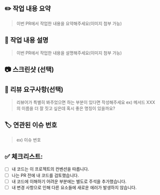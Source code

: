 ## ✏️ 작업 내용 요약
> 이번 PR에서 작업한 내용을 요약해주세요(이미지 첨부 가능)

## 📝 작업 내용 설명
> 이번 PR에서 작업한 내용을 설명해주세요(이미지 첨부 가능)

## 📷 스크린샷 (선택)

## 💬 리뷰 요구사항(선택)
> 리뷰어가 특별히 봐주었으면 하는 부분이 있다면 작성해주세요
> ex) 메서드 XXX의 이름을 더 잘 짓고 싶은데 혹시 좋은 명칭이 있을까요?

## 🏷️ 연관된 이슈 번호
> ex) 이슈 번호

## ✅ 체크리스트:
- [ ] 내 코드는 이 프로젝트의 컨벤션을 따릅니다.
- [ ] 나는 PR 전에 내 코드를 검토했습니다.
- [ ] 내 코드에 이해하기 어려운 부분에는 별도로 주석을 추가했습니다.
- [ ] 내 변경 사항으로 인해 다른 요소들에 새로운 에러가 발생하지 않습니다.
